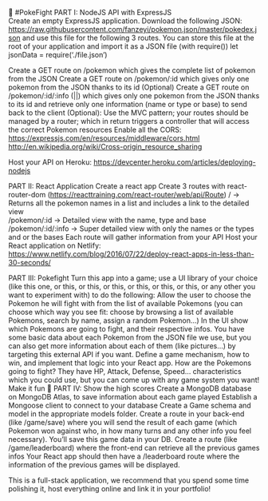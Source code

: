 
🔨 #PokeFight
PART I: NodeJS API with ExpressJS<br>
Create an empty ExpressJS application.
Download the following JSON: https://raw.githubusercontent.com/fanzeyi/pokemon.json/master/pokedex.json  and use this file for the following 3 routes. You can store this file at the root of your application and import it as a JSON file (with require()) 
let jsonData = require(‘./file.json’)

Create a GET route on /pokemon which gives the complete list of pokemon from the JSON
Create a GET route on /pokemon/:id which gives only one pokemon from the JSON thanks to its id
(Optional) Create a GET route on /pokemon/:id/:info (<name>|<type>|<base>) which gives only one pokemon from the JSON thanks to its id and retrieve only one information (name or type or base) to send back to the client
(Optional): Use the MVC pattern; your routes should be managed by a router; which in return triggers a controller that will access the correct Pokemon resources
Enable all the CORS: https://expressjs.com/en/resources/middleware/cors.html 
http://en.wikipedia.org/wiki/Cross-origin_resource_sharing

Host your API on Heroku: https://devcenter.heroku.com/articles/deploying-nodejs
 

PART II: React Application 
Create a react app 
Create 3 routes with react-router-dom (https://reacttraining.com/react-router/web/api/Route) 
/  -> Returns all the pokemon names in a list and includes a link to the detailed view  
/pokemon/:id -> Detailed view with the name, type and base 
/pokemon/:id/:info -> Super detailed view with only the names or the types and or the bases
Each route will gather information from your API 
Host your React application on Netlify: https://www.netlify.com/blog/2016/07/22/deploy-react-apps-in-less-than-30-seconds/
 

PART III: Pokefight 
Turn this app into a game; use a UI library of your choice (like this one, or this, or this, or this, or this, or this, or this, or any other you want to experiment with) to do the following:
Allow the user to choose the Pokemon he will fight with from the list of available Pokemons (you can choose which way you see fit: choose by browsing a list of available Pokemons, search by name, assign a random Pokemon…)
In the UI show which Pokemons are going to fight, and their respective infos. You have some basic data about each Pokemon from the JSON file we use, but you can also get more information about each of them (like pictures…) by targeting this external API if you want.
Define a game mechanism, how to win, and implement that logic into your React app. How are the Pokemons going to fight? They have HP, Attack, Defense, Speed… characteristics which you could use, but you can come up with any game system you want! Make it fun 🙂
PART IV: Show the high scores
Create a MongoDB database on MongoDB Atlas, to save information about each game played
Establish a Mongoose client to connect to your database
Create a Game schema and model in the appropriate models folder.
Create a route in your back-end (like /game/save) where you will send the result of each game (which Pokemon won against who, in how many turns and any other info you feel necessary). You’ll save this game data in your DB.
Create a route (like /game/leaderboard) where the front-end can retrieve all the previous games infos
Your React app should then have a /leaderboard route where the information of the previous games will be displayed.
 

This is a full-stack application, we recommend that you spend some time polishing it, host everything online and link it in your portfolio!
